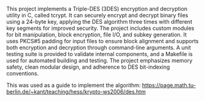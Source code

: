 This project implements a Triple-DES (3DES) encryption and decryption utility in C, called tcrypt. It can securely encrypt and decrypt binary files using a 24-byte key, applying the DES algorithm three times with different key segments for improved security. The project includes custom modules for bit manipulation, block encryption, file I/O, and subkey generation. It uses PKCS#5 padding for input files to ensure block alignment and supports both encryption and decryption through command-line arguments.
A unit testing suite is provided to validate internal components, and a Makefile is used for automated building and testing. The project emphasizes memory safety, clean modular design, and adherence to DES bit-indexing conventions.

This was used as a guide to implement the algorithm: https://page.math.tu-berlin.de/~kant/teaching/hess/krypto-ws2006/des.htm
